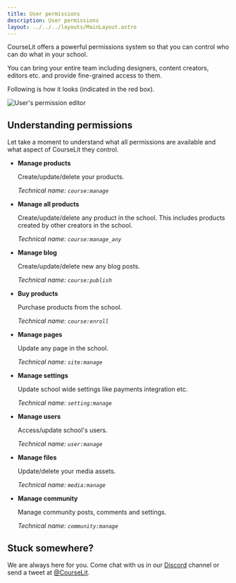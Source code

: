 ```yaml
---
title: User permissions
description: User permissions
layout: ../../../layouts/MainLayout.astro
---
```


CourseLit offers a powerful permissions system so that you can control who can do what in your school.

You can bring your entire team including designers, content creators, editors etc. and provide fine-grained access to them.

Following is how it looks (indicated in the red box).

![User's permission editor](/assets/users/user-permissions-editor.png)

## Understanding permissions

Let take a moment to understand what all permissions are available and what aspect of CourseLit they control.

- **Manage products**

    Create/update/delete your products.

    _Technical name: `course:manage`_

- **Manage all products**

    Create/update/delete any product in the school. This includes products created by other creators in the school.

    _Technical name: `course:manage_any`_

- **Manage blog**

    Create/update/delete new any blog posts.

    _Technical name: `course:publish`_

- **Buy products**

    Purchase products from the school.

    _Technical name: `course:enroll`_

- **Manage pages**

    Update any page in the school.

    _Technical name: `site:manage`_

- **Manage settings**

    Update school wide settings like payments integration etc.

    _Technical name: `setting:manage`_

- **Manage users**

    Access/update school's users.

    _Technical name: `user:manage`_

- **Manage files**

    Update/delete your media assets.

    _Technical name: `media:manage`_

- **Manage community**

    Manage community posts, comments and settings.

    _Technical name: `community:manage`_

## Stuck somewhere?

We are always here for you. Come chat with us in our <a href="https://discord.com/invite/GR4bQsN" target="_blank">Discord</a> channel or send a tweet at <a href="https://twitter.com/courselit" target="_blank">@CourseLit</a>.
